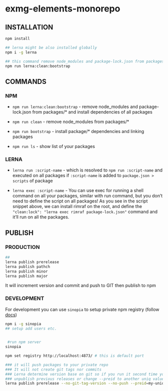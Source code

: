 # exmg-elements-monorepo

## INSTALLATION

```bash
npm install

## lerna might be also installed globally
npm i -g lerna

## this command remove node_modules and package-lock.json from packages/* and do execute lerna bootstrap
npm run lerna:clean:bootstrap
```
## COMMANDS
### NPM
- `npm run lerna:clean:bootstrap` - remove node_modules and package-lock.json from packages/*
and install dependencies of all packages

- `npm run clean` - remove node_modules from packages/*

- `npm run bootstrap` - install package/* dependencies and linking packages

- `npm run ls` - show list of your packages

### LERNA

- `lerna run :script-name` - which is resolved to `npm run :script-name` and executed on all packages if `:script-name` is added 
to `package.json > scripts` of package

- `lerna exec :script-name` - You can use exec for running a shell command on all your packages, similar with run command, but you don’t need to define the script on all packages!
 As you see in the script snippet above, we can install rimraf on the root, and define the `"clean:lock": "lerna exec rimraf package-lock.json"` command
 and it’ll run on all the packages.

## PUBLISH
### PRODUCTION
```bash
## 
lerna publish prerelease
lerna publish pathch
lerna publish minor
lerna publish major
```

It will increment version and commit and push to GIT then publish to npm

### DEVELOPMENT 
For development you can use `sinopia` to setup private npm registry (follow [docs](https://github.com/rlidwka/sinopia))

```bash
npm i -g sinopia
## setup add users etc.

 
 #run npm server
sinopia 

npm set registry http://localhost:4873/ # this is default port

### it will push packages to your private repo
### It will not create git tags nor commits
### Lerna determine version base on git so if you run it second time you have to 
### unpublish previous releases or change --preid to another uniq value
lerna publish prerelease --no-git-tag-version --no-push --preid=my-uniq-id
```

